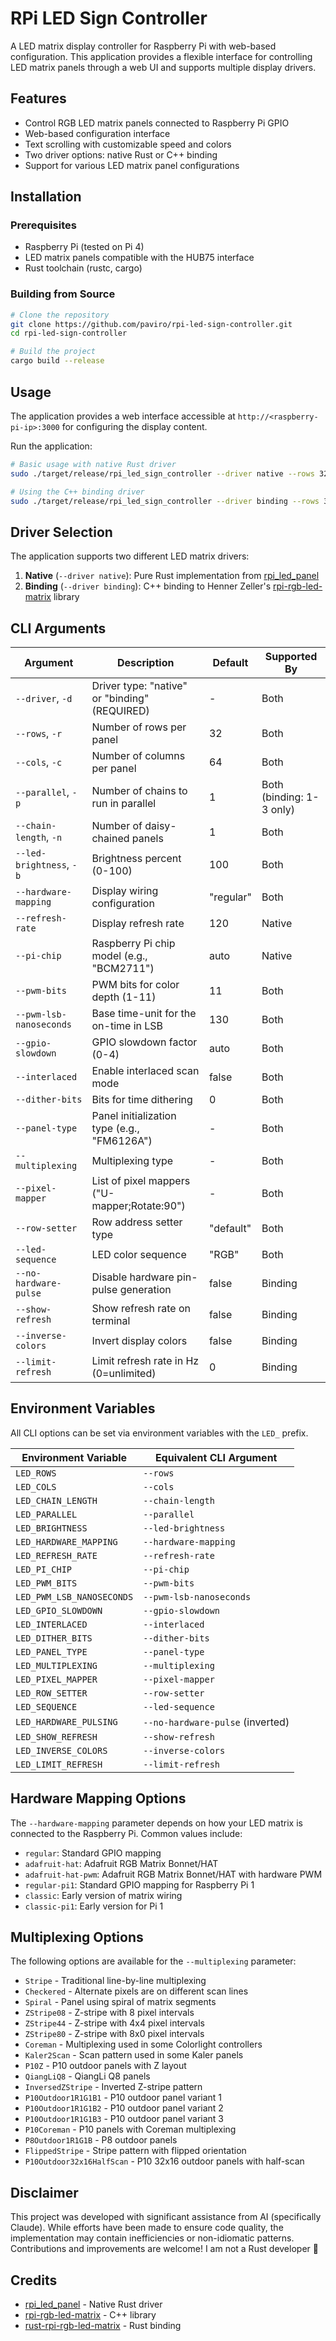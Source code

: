 # RPi LED Sign Controller

A LED matrix display controller for Raspberry Pi with web-based configuration. This application provides a flexible interface for controlling LED matrix panels through a web UI and supports multiple display drivers.

## Features

- Control RGB LED matrix panels connected to Raspberry Pi GPIO
- Web-based configuration interface
- Text scrolling with customizable speed and colors
- Two driver options: native Rust or C++ binding
- Support for various LED matrix panel configurations

## Installation

### Prerequisites

- Raspberry Pi (tested on Pi 4)
- LED matrix panels compatible with the HUB75 interface
- Rust toolchain (rustc, cargo)

### Building from Source

```bash
# Clone the repository
git clone https://github.com/paviro/rpi-led-sign-controller.git
cd rpi-led-sign-controller

# Build the project
cargo build --release

```

## Usage

The application provides a web interface accessible at `http://<raspberry-pi-ip>:3000` for configuring the display content. 

Run the application:

```bash
# Basic usage with native Rust driver
sudo ./target/release/rpi_led_sign_controller --driver native --rows 32 --cols 64 --chain-length 1

# Using the C++ binding driver
sudo ./target/release/rpi_led_sign_controller --driver binding --rows 32 --cols 64 --chain-length 1
```

## Driver Selection

The application supports two different LED matrix drivers:

1. **Native** (`--driver native`): Pure Rust implementation from [rpi_led_panel](https://github.com/EmbersArc/rpi_led_panel)
2. **Binding** (`--driver binding`): C++ binding to Henner Zeller's [rpi-rgb-led-matrix](https://github.com/hzeller/rpi-rgb-led-matrix) library

## CLI Arguments

| Argument | Description | Default | Supported By |
|----------|-------------|---------|-------------|
| `--driver`, `-d` | Driver type: "native" or "binding" (REQUIRED) | - | Both |
| `--rows`, `-r` | Number of rows per panel | 32 | Both |
| `--cols`, `-c` | Number of columns per panel | 64 | Both |
| `--parallel`, `-p` | Number of chains to run in parallel | 1 | Both (binding: 1-3 only) |
| `--chain-length`, `-n` | Number of daisy-chained panels | 1 | Both |
| `--led-brightness`, `-b` | Brightness percent (0-100) | 100 | Both |
| `--hardware-mapping` | Display wiring configuration | "regular" | Both |
| `--refresh-rate` | Display refresh rate | 120 | Native |
| `--pi-chip` | Raspberry Pi chip model (e.g., "BCM2711") | auto | Native |
| `--pwm-bits` | PWM bits for color depth (1-11) | 11 | Both |
| `--pwm-lsb-nanoseconds` | Base time-unit for the on-time in LSB | 130 | Both |
| `--gpio-slowdown` | GPIO slowdown factor (0-4) | auto | Both |
| `--interlaced` | Enable interlaced scan mode | false | Both |
| `--dither-bits` | Bits for time dithering | 0 | Both |
| `--panel-type` | Panel initialization type (e.g., "FM6126A") | - | Both |
| `--multiplexing` | Multiplexing type | - | Both |
| `--pixel-mapper` | List of pixel mappers ("U-mapper;Rotate:90") | - | Both |
| `--row-setter` | Row address setter type | "default" | Both |
| `--led-sequence` | LED color sequence | "RGB" | Both |
| `--no-hardware-pulse` | Disable hardware pin-pulse generation | false | Binding |
| `--show-refresh` | Show refresh rate on terminal | false | Binding |
| `--inverse-colors` | Invert display colors | false | Binding |
| `--limit-refresh` | Limit refresh rate in Hz (0=unlimited) | 0 | Binding |

## Environment Variables

All CLI options can be set via environment variables with the `LED_` prefix.

| Environment Variable | Equivalent CLI Argument |
|----------------------|-------------------------|
| `LED_ROWS` | `--rows` |
| `LED_COLS` | `--cols` |
| `LED_CHAIN_LENGTH` | `--chain-length` |
| `LED_PARALLEL` | `--parallel` |
| `LED_BRIGHTNESS` | `--led-brightness` |
| `LED_HARDWARE_MAPPING` | `--hardware-mapping` |
| `LED_REFRESH_RATE` | `--refresh-rate` |
| `LED_PI_CHIP` | `--pi-chip` |
| `LED_PWM_BITS` | `--pwm-bits` |
| `LED_PWM_LSB_NANOSECONDS` | `--pwm-lsb-nanoseconds` |
| `LED_GPIO_SLOWDOWN` | `--gpio-slowdown` |
| `LED_INTERLACED` | `--interlaced` |
| `LED_DITHER_BITS` | `--dither-bits` |
| `LED_PANEL_TYPE` | `--panel-type` |
| `LED_MULTIPLEXING` | `--multiplexing` |
| `LED_PIXEL_MAPPER` | `--pixel-mapper` |
| `LED_ROW_SETTER` | `--row-setter` |
| `LED_SEQUENCE` | `--led-sequence` |
| `LED_HARDWARE_PULSING` | `--no-hardware-pulse` (inverted) |
| `LED_SHOW_REFRESH` | `--show-refresh` |
| `LED_INVERSE_COLORS` | `--inverse-colors` |
| `LED_LIMIT_REFRESH` | `--limit-refresh` |

## Hardware Mapping Options

The `--hardware-mapping` parameter depends on how your LED matrix is connected to the Raspberry Pi. Common values include:

- `regular`: Standard GPIO mapping 
- `adafruit-hat`: Adafruit RGB Matrix Bonnet/HAT
- `adafruit-hat-pwm`: Adafruit RGB Matrix Bonnet/HAT with hardware PWM
- `regular-pi1`: Standard GPIO mapping for Raspberry Pi 1
- `classic`: Early version of matrix wiring
- `classic-pi1`: Early version for Pi 1

## Multiplexing Options

The following options are available for the `--multiplexing` parameter:

- `Stripe` - Traditional line-by-line multiplexing
- `Checkered` - Alternate pixels are on different scan lines
- `Spiral` - Panel using spiral of matrix segments
- `ZStripe08` - Z-stripe with 8 pixel intervals
- `ZStripe44` - Z-stripe with 4x4 pixel intervals 
- `ZStripe80` - Z-stripe with 8x0 pixel intervals
- `Coreman` - Multiplexing used in some Colorlight controllers
- `Kaler2Scan` - Scan pattern used in some Kaler panels
- `P10Z` - P10 outdoor panels with Z layout
- `QiangLiQ8` - QiangLi Q8 panels
- `InversedZStripe` - Inverted Z-stripe pattern
- `P10Outdoor1R1G1B1` - P10 outdoor panel variant 1
- `P10Outdoor1R1G1B2` - P10 outdoor panel variant 2
- `P10Outdoor1R1G1B3` - P10 outdoor panel variant 3
- `P10Coreman` - P10 panels with Coreman multiplexing
- `P8Outdoor1R1G1B` - P8 outdoor panels
- `FlippedStripe` - Stripe pattern with flipped orientation
- `P10Outdoor32x16HalfScan` - P10 32x16 outdoor panels with half-scan

## Disclaimer

This project was developed with significant assistance from AI (specifically Claude). While efforts have been made to ensure code quality, the implementation may contain inefficiencies or non-idiomatic patterns. Contributions and improvements are welcome! I am not a Rust developer 🙈

## Credits

- [rpi_led_panel](https://github.com/EmbersArc/rpi_led_panel) - Native Rust driver
- [rpi-rgb-led-matrix](https://github.com/hzeller/rpi-rgb-led-matrix) - C++ library
- [rust-rpi-rgb-led-matrix](https://github.com/rust-rpi-led-matrix/rust-rpi-rgb-led-matrix) - Rust binding